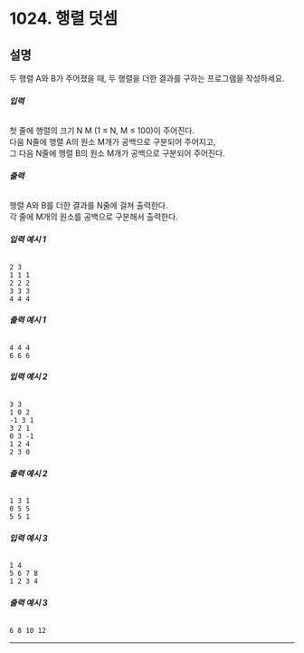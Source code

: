 # 1024. 행렬 덧셈

## **설명**  
두 행렬 A와 B가 주어졌을 때, 두 행렬을 더한 결과를 구하는 프로그램을 작성하세요.

###### **입력**  
첫 줄에 행렬의 크기 N M (1 ≤ N, M ≤ 100)이 주어진다.  
다음 N줄에 행렬 A의 원소 M개가 공백으로 구분되어 주어지고,  
그 다음 N줄에 행렬 B의 원소 M개가 공백으로 구분되어 주어진다.

###### **출력**  
행렬 A와 B를 더한 결과를 N줄에 걸쳐 출력한다.  
각 줄에 M개의 원소를 공백으로 구분해서 출력한다.

###### **입력 예시 1**
    2 3
    1 1 1
    2 2 2
    3 3 3
    4 4 4

###### **출력 예시 1**
    4 4 4
    6 6 6

###### **입력 예시 2**
    3 3
    1 0 2
    -1 3 1
    3 2 1
    0 3 -1
    1 2 4
    2 3 0

###### **출력 예시 2**
    1 3 1
    0 5 5
    5 5 1

###### **입력 예시 3**
    1 4
    5 6 7 8
    1 2 3 4

###### **출력 예시 3**
    6 8 10 12

---